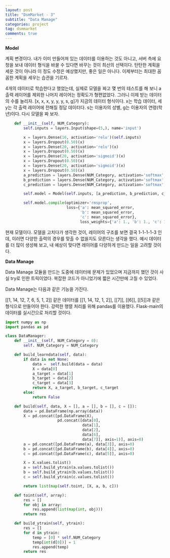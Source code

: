 ```yaml
---
layout: post
title: "DsmMarket - 3"
subtitle: "Data Manage"
categories: project
tag: dsmmarket
comments: true
---
```


**Model**

계획 변경이다. 내가 이미 만들어져 있는 데이터를 이용하는 것도 아니고, 서버 측에 요청을 보내 데이터 형식을 바꿀 수 있다면 바꾸는 것이 최선의 선택이다. 탄탄한 계획을 세운 것이 아니라 이 정도 수정은 예상했지만, 좋은 일은 아니다. 이제부터는 최대한 꼼꼼한 계획을 세우는 습관을 기르자.

4개의 데이터로 학습한다고 했었는데, 실제로 모델을 짜고 몇 번의 테스트를 해 보니 a 출력 레이어를 제외한 나머지 레이어는 정확도가 형편없었다. 그러니 이제 받는 데이터의 수를 늘리자. [x, x, x, y, y, y, s, g]가 지금의 데이터 형식이다. x는 학습 데이터, 세 y는 각 출력 레이어에 전해질 정답 데이터다. s는 이용자의 성별, g는 이용자의 연령(학년)이다. 다시 모델을 짜 보자.

```python
    def __init__(self, NUM_Category):
        self.inputs = layers.Input(shape=(5,), name='input')

        x = layers.Dense(16, activation='relu')(self.inputs)
        x = layers.Dropout(0.50)(x)
        x = layers.Dense(20, activation='relu')(x)
        x = layers.Dropout(0.50)(x)
        x = layers.Dense(20, activation='sigmoid')(x)
        x = layers.Dropout(0.50)(x)
        x = layers.Dense(20, activation='sigmoid')(x)
        x = layers.Dropout(0.50)(x)
        a_prediction = layers.Dense(NUM_Category, activation='softmax', name='a')(x)
        b_prediction = layers.Dense(NUM_Category, activation='softmax', name='b')(x)
        c_prediction = layers.Dense(NUM_Category, activation='softmax', name='c')(x)

        self.model = Model(self.inputs, [a_prediction, b_prediction, c_prediction])

        self.model.compile(optimizer='rmsprop',
                      	   loss={'a': mean_squared_error, 
                                 'b': mean_squared_error, 
                            	 'c': mean_squared_error},
                      	  	     loss_weights={'a': 1., 'b': 1., 'c': 1.})
```

현재 모델이다. 모델을 고치다가 생각한 것이, 레이어의 구조를 보면 결국 1-1-1-1-3 인데, 이러면 다양한 출력의 경우를 맞출 수 없을지도 모른다는 생각을 했다. 예시 데이터를 더 많이 생성해 보고, 내 예상이 맞다면 레이어를 다양하게 만드는 일을 고려할 것이다.



**Data Manage**

Data Manage 모듈을 만드는 도중에 데이터에 문제가 있었으며 지금까지 했던 것이 사실 try로 인한 트릭이었다. 복잡한 코드가 아니었기에 짧은 시간만에 고칠 수 있었다. 

Data Manage는 다음과 같은 기능을 가진다.

[[1, 14, 12, 7, 6, 5, 1, 2]] 같은 데이터를 [[1, 14, 12, 1, 2]], [[7]], [[6]], [[5]]과 같은 형식으로 만들어야 한다. 강력한 행렬 처리를 위해 pandas를 이용했다. Flask-main의 데이터를 실시간으로 처리할 것이다.

```python
import numpy as np
import pandas as pd

class DataManager:
    def __init__(self, NUM_Category = 0):
        self. NUM_Category = NUM_Category

    def build_learndata(self, data):
        if data is not None:
            data =  self.build(data = data)
            X = data[0]
            a_target = data[1]
            b_target = data[2]
            c_target = data[3]
            return X, a_target, b_target, c_target
        else:
            return False

    def build(self, data, X = [], a = [], b = [], c = []):
        data = pd.DataFrame(np.array(data))
        X = pd.concat([pd.DataFrame(X),
                       pd.concat([data[0], 
                                  data[1], 
                                  data[2], 
                                  data[6], 
                                  data[7]], axis=1)], axis=0)
        a = pd.concat([pd.DataFrame(a), data[3]], axis=0)
        b = pd.concat([pd.DataFrame(b), data[4]], axis=0)
        c = pd.concat([pd.DataFrame(c), data[5]], axis=0)

        X = X.values.tolist()
        a = self.build_ytrain(a.values.tolist())
        b = self.build_ytrain(b.values.tolist())
        c = self.build_ytrain(c.values.tolist())

        return list(map(self.toint, [X, a, b, c]))

    def toint(self, array):
        res = []
        for obj in array:
            res.append(list(map(int, obj)))
        return res

    def build_ytrain(self, ytrain):
        res = []
        for d in ytrain:
            temp = [0] * self.NUM_Category
            temp[int(d[0])] = 1
            res.append(temp)
        return res
```
